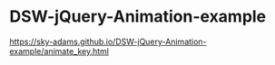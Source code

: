 # DSW-jQuery-Animation-example
https://sky-adams.github.io/DSW-jQuery-Animation-example/animate_key.html
